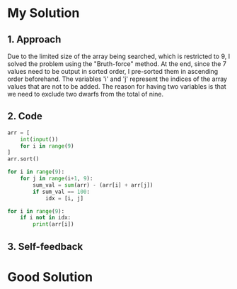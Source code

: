 # My Solution
## 1. Approach
Due to the limited size of the array being searched, which is restricted to 9, I solved the problem using the "Bruth-force" method. At the end, since the 7 values need to be output in sorted order, I pre-sorted them in ascending order beforehand. The variables 'i' and 'j' represent the indices of the array values that are not to be added. The reason for having two variables is that we need to exclude two dwarfs from the total of nine.

## 2. Code
```python
arr = [
    int(input())
    for i in range(9)
]
arr.sort()

for i in range(9):
    for j in range(i+1, 9):
        sum_val = sum(arr) - (arr[i] + arr[j])
        if sum_val == 100:
            idx = [i, j]

for i in range(9):
    if i not in idx:
        print(arr[i])
```

## 3. Self-feedback


# Good Solution